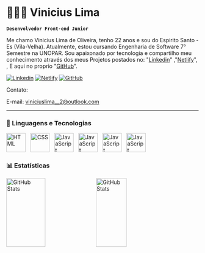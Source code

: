 # 👨🏻‍💻 Vinicius Lima

**`Desenvolvedor Front-end Junior`**

Me chamo Vinicius Lima de Oliveira, tenho 22 anos e sou do Espirito Santo - Es (Vila-Velha). Atualmente, estou cursando Engenharia de Software 7° Semestre na UNOPAR. Sou apaixonado por tecnologia e compartilho meu conhecimento através dos meus Projetos postados no: "[Linkedin](https://www.linkedin.com/in/vinicius-lima-b7b96932b/)" ,"[Netlify](https://app.netlify.com/teams/viniciuslima-2/sites)", , E aqui no proprio "[GitHub](https://github.com/Vinicius-Lima-06?tab=repositories)".


[![Linkedin](https://img.shields.io/badge/LinkedIn-0077B5?style=for-the-badge&logo=linkedin&logoColor=white)](https://www.linkedin.com/in/vinicius-lima-b7b96932b/)
[![Netlify](https://img.shields.io/badge/Netlify-00C7B7?style=for-the-badge&logo=netlify&logoColor=white)](https://app.netlify.com/teams/viniciuslima-2/sites)
[![GitHub](https://img.shields.io/badge/GitHub-100000?style=for-the-badge&logo=github&logoColor=white)](https://github.com/Vinicius-Lima-06?tab=repositories)


Contato:

E-mail: viniciuslima__2@outlook.com

---

### 🤖 Linguagens e Tecnologias


<img
    align="left" 
    alt="HTML"
    title="HTML" 
    width="50px" 
    style="padding-right: 10px;" 
    src="https://cdn.jsdelivr.net/gh/devicons/devicon@latest/icons/html5/html5-original.svg" 
/>

<img 
    align="left" 
    alt="CSS" 
    title="CSS"
    width="50px" 
    style="padding-right: 10px;" 
    src="https://cdn.jsdelivr.net/gh/devicons/devicon@latest/icons/css3/css3-original.svg" 
/>

<img 
    align="left" 
    alt="JavaScript" 
    title="JavaScript"
    width="50px" 
    style="padding-right: 10px;" 
    src="https://cdn.jsdelivr.net/gh/devicons/devicon@latest/icons/javascript/javascript-original.svg" 
/>

<img 
    align="left" 
    alt="JavaScript" 
    title="JavaScript"
    width="50px" 
    style="padding-right: 10px;" 
    src="https://cdn.jsdelivr.net/gh/devicons/devicon@latest/icons/react/react-original.svg"
/>

<img 
    align="left" 
    alt="JavaScript" 
    title="JavaScript"
    width="50px" 
    style="padding-right: 10px;" 
    src="https://cdn.jsdelivr.net/gh/devicons/devicon@latest/icons/bootstrap/bootstrap-original.svg"
/>

<img 
    align="left" 
    alt="JavaScript" 
    title="JavaScript"
    width="50px" 
    style="padding-right: 10px;" 
    src="https://cdn.jsdelivr.net/gh/devicons/devicon@latest/icons/git/git-original.svg" 
/>

<br>
<br>
<br>

### 📊 Estatísticas

<p>
  <img 
    align="left" 
    alt="GitHub Stats" 
    width="45%"
    height= "180"
    style="padding-right: 5px;" 
    src="https://github-readme-stats.vercel.app/api?username=Vinicius-Lima-06&show_icons=true&theme=tokyonight&include_all_commits=true&locale=pt-br" 
  />

<img 
    align="left" 
    alt="GitHub Stats" 
    width="40%"
    height="180" 
    src="https://github-readme-stats.vercel.app/api/top-langs/?username=Vinicius-Lima-06&theme=tokyonight&layout=compact&custom_title=Tecnologias&langs_count=9" 
  />

</p>
